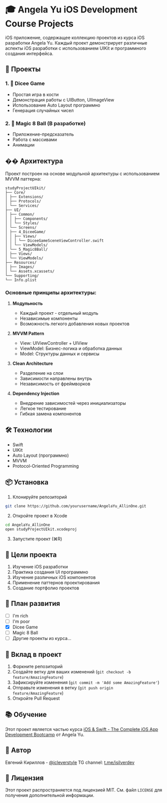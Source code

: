 # 🎓 Angela Yu iOS Development Course Projects

iOS приложение, содержащее коллекцию проектов из курса iOS разработки Angela Yu. Каждый проект демонстрирует различные аспекты iOS разработки с использованием UIKit и программного создания интерфейса.

## 📱 Проекты

### 1. 🎲 Dicee Game
- Простая игра в кости
- Демонстрация работы с UIButton, UIImageView
- Использование Auto Layout программно
- Генерация случайных чисел

### 2. 🎱 Magic 8 Ball (В разработке)
- Приложение-предсказатель
- Работа с массивами
- Анимации

## �� Архитектура

Проект построен на основе модульной архитектуры с использованием MVVM паттерна:
```
studyProjectUIkit/
├── Core/
│ ├── Extensions/
│ ├── Protocols/
│ └── Services/
├── UI/
│ ├── Common/
│ │ ├── Components/
│ │ └── Styles/
│ └── Screens/
│ ├── 4_DiceeGame/
│ │ ├── Views/
│ │ │ └── DiceeGameSceneViewController.swift
│ │ └── ViewModels/
│ └── 5_Magic8Ball/
│ ├── Views/
│ └── ViewModels/
├── Resources/
│ ├── Images/
│ └── Assets.xcassets/
└── Supporting/
└── Info.plist
```


### Основные принципы архитектуры:

1. **Модульность**
   - Каждый проект - отдельный модуль
   - Независимые компоненты
   - Возможность легкого добавления новых проектов

2. **MVVM Pattern**
   - View: UIViewController + UIView
   - ViewModel: Бизнес-логика и обработка данных
   - Model: Структуры данных и сервисы

3. **Clean Architecture**
   - Разделение на слои
   - Зависимости направлены внутрь
   - Независимость от фреймворков

4. **Dependency Injection**
   - Внедрение зависимостей через инициализаторы
   - Легкое тестирование
   - Гибкая замена компонентов

## 🛠 Технологии

- Swift
- UIKit
- Auto Layout (программно)
- MVVM
- Protocol-Oriented Programming

## 📦 Установка

1. Клонируйте репозиторий
```bash
git clone https://github.com/yourusername/AngelaYu_AllinOne.git
```

2. Откройте проект в Xcode
```bash
cd AngelaYu_AllinOne
open studyProjectUIkit.xcodeproj
```

3. Запустите проект (⌘R)

## 🎯 Цели проекта

1. Изучение iOS разработки
2. Практика создания UI программно
3. Изучение различных iOS компонентов
4. Применение паттернов проектирования
5. Создание портфолио проектов

## 📝 План развития
- [ ] I'm rich
- [ ] I'm poor
- [x] Dicee Game
- [ ] Magic 8 Ball
- [ ] Другие проекты из курса...

## 🤝 Вклад в проект

1. Форкните репозиторий
2. Создайте ветку для ваших изменений (`git checkout -b feature/AmazingFeature`)
3. Зафиксируйте изменения (`git commit -m 'Add some AmazingFeature'`)
4. Отправьте изменения в ветку (`git push origin feature/AmazingFeature`)
5. Откройте Pull Request

## 📚 Обучение

Этот проект является частью курса [iOS & Swift - The Complete iOS App Development Bootcamp](https://www.udemy.com/course/ios-13-app-development-bootcamp/) от Angela Yu.

## 👤 Автор

Евгений Кириллов - [@icleverstyle](https://github.com/iCleverStyle)
TG channel: [t.me/isilverdev](https://t.me/isilverdev)

## 📄 Лицензия

Этот проект распространяется под лицензией MIT. См. файл `LICENSE` для получения дополнительной информации.
